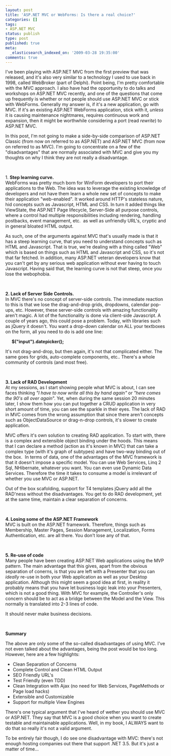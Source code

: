 ```yaml
---
layout: post
title: 'ASP.NET MVC or WebForms: Is there a real choice?'
categories: []
tags:
- ASP.NET MVC
status: publish
type: post
published: true
meta:
  _elasticsearch_indexed_on: '2009-03-28 19:35:00'
comments: true
---
```

<p>
I&#039;ve been playing with ASP.NET MVC from the first preview that was released, and it&#039;s also very similar to a technology I used to use back in 1998, called WebBroker (part of Delphi). Point being, I&#039;m pretty comfortable with the MVC approach. I also have had the opportunity to do talks and workshops on ASP.NET MVC recently, and one of the questions that come up frequently is whether or not people should use ASP.NET MVC or stick with WebForms. Generally my answer is, if it&#039;s a new application, go with MVC. If it&#039;s an existing ASP.NET WebForms application, stick with it, <em>unless</em> it is causing maintenance nightmares, requires continuous work and expansion, then it might be worthwhile considering a port (read <em>rewrite</em>) to ASP.NET MVC.
</p>
<p>
In this post, I&#039;m not going to make a side-by-side comparison of ASP.NET Classic (from now on referred to as ASP.NET) and ASP.NET MVC (from now on referred to as MVC). I&#039;m going to concentrate on a few of the &quot;disadvantages&quot; that are normally associated with MVC and give you my thoughts on why I think they are not really a disadvantage.
</p>
<p>
&nbsp;
</p>
<p>
1. <strong>Step learning curve.      <br />
</strong>WebForms was pretty much born for WinForm developers to port their applications to the Web. The idea was to leverage the existing knowledge of developers and not have them learn a whole new set of concepts to make their application &quot;web-enabled&quot;. It worked around HTTP&#039;s stateless nature, hid concepts such as Javascript, HTML and CSS. In turn it added things like ViewState, the ASP.NET Page lifecycle, Server-Side all purpose controls, where a control had multiple responsibilities including rendering, handling postbacks, event management, etc.&nbsp; as well as unfriendly URL&#039;s, cryptic and in general bloated HTML output.
</p>
<p>
As such, one of the arguments against MVC that&#039;s usually made is that it has a steep learning curve, that you need to understand concepts such as HTML and Javascript. That is true, we&#039;re dealing with a thing called &quot;Web&quot; which is based on things such as HTML and Javascript and CSS, so it&#039;s not that far fetched. In addition, many ASP.NET veteran developers know that you can&#039;t get by any serious web application without ever having to touch Javascript. Having said that, the learning curve is not that steep, once you lose the webophobia.
</p>
<p>
&nbsp;
</p>
<p>
<strong>2. Lack of Server Side Controls.      <br />
</strong>In MVC there&#039;s no concept of server-side controls. The immediate reaction to this is that we lose the drag-and-drop grids, dropdowns, calendar pop-ups, etc. However, these server-side controls with amazing functionality aren&#039;t magic. A lot of the functionality is done via client-side Javascript. A couple of years ago, this could pose a problem. Today, with libraries such as jQuery it doesn&#039;t. You want a drop-down calendar on ALL your textboxes on the form, all you need to do is add one line:
</p>
<p>
<strong>&nbsp;&nbsp;&nbsp;&nbsp;&nbsp; $(&quot;input&quot;).datepicker();</strong>
</p>
<p>
It&#039;s not drag-and-drop, but then again, it&#039;s not that complicated either. The same goes for grids, auto-complete components, etc.. There&#039;s a whole community of controls (and most free).
</p>
<p>
&nbsp;
</p>
<p>
<strong>3. Lack of RAD Development      <br />
</strong>At my sessions, as I start showing people what MVC is about, I can see faces thinking <em>&quot;I have to now write all this by hand again&quot;</em> or <em>&quot;here comes the 90&#039;s all over again</em>&quot;. Yet, when during the same session 20 minutes later, I show them how you can put together a CRUD application in very short amount of time, you can see the sparkle in their eyes. The lack of RAD in MVC comes from the wrong assumption that since there aren&#039;t concepts such as ObjectDataSource or drag-n-drop controls, it&#039;s slower to create application.
</p>
<p>
MVC offers it&#039;s own solution to creating RAD application. To start with, there is a complex and extensible object binding under the hoods. This means that I can declare a method (action as it&#039;s known in MVC) that can take a complex type (with it&#039;s graph of subtypes) and have two-way binding out of the box.&nbsp; In terms of data, one of the advantages of the MVC framework is that it doesn&#039;t impose a specific model. You can use Web Services, Linq 2 Sql, NHibernate, whatever you want. You can even use Dynamic Data Services. Therefore the time it takes to consume a model is irrelevant of whether you use MVC or ASP.NET.
</p>
<p>
Out of the box scafolding, support for T4 templates jQuery add all the RAD&#039;ness without the disadvantages. You get to do RAD development, yet at the same time, maintain a clear separation of concerns.
</p>
<p>
&nbsp;
</p>
<p>
<strong>4. Losing some of the ASP.NET Framework      <br />
</strong>MVC is built on the ASP.NET framework. Therefore, things such as Membership, Master Pages, Session Management, Localization, Forms Authentication, etc. are all there. You don&#039;t lose any of that.
</p>
<p>
&nbsp;
</p>
<p>
<strong>5. Re-use of code      <br />
</strong>Many people have been creating ASP.NET Web applications using the MVP pattern. The main advantage that this gives, apart from the obvious separation of conerns, is that you are left with a Presenter that you can <em>ideally </em>re-use in both your Web application as well as your Desktop application. Although this might seem a good idea at first, in reality it probably means that you have let business logic leak into your Presenters, which is not a good thing. With MVC for example, the Controller&#039;s only concern should be to act as a bridge between the Model and the View. This normally is translated into 2-3 lines of code.
</p>
<p>
It should never make business decisions.
</p>
<p>
&nbsp;
</p>
<p>
<strong>Summary</strong>
</p>
<p>
The above are only some of the so-called disadvantages of using MVC. I&#039;ve not even talked about the advantages, being the post would be too long. However, here are a few highlights:
</p>
<ul>
	<li>Clean Separation of Concerns </li>
	<li>Complete Control and Clean HTML Output </li>
	<li>SEO Friendly URL&#039;s </li>
	<li>Test Friendly (even TDD) </li>
	<li>Clean Integration with Ajax (no need for Web Services, PageMethods or Page load hacks) </li>
	<li>Extensible and Customizable </li>
	<li>Support for multiple View Engines </li>
</ul>
<p>
There&#039;s one typical argument that I&#039;ve heard of wether you should use MVC or ASP.NET. They say that MVC is a good choice when you want to create testable and maintainable applications. Well, in my book, I ALWAYS want to do that so really it&#039;s not a valid argument.
</p>
<p>
To be entirely fair though, I do see one disadvantage with MVC: there&#039;s not enough hosting companies out there that support .NET 3.5. But it&#039;s just a matter of time...
</p>
